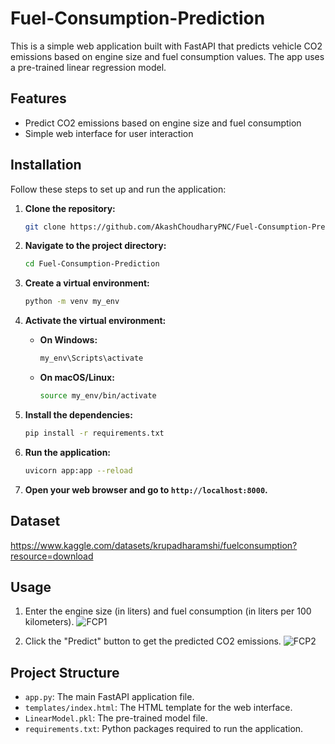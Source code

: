 # Fuel-Consumption-Prediction

This is a simple web application built with FastAPI that predicts vehicle CO2 emissions based on engine size and fuel consumption values. The app uses a pre-trained linear regression model.

## Features

- Predict CO2 emissions based on engine size and fuel consumption
- Simple web interface for user interaction

## Installation

Follow these steps to set up and run the application:

1. **Clone the repository:**
    ```bash
    git clone https://github.com/AkashChoudharyPNC/Fuel-Consumption-Prediction.git
    ```

2. **Navigate to the project directory:**
    ```bash
    cd Fuel-Consumption-Prediction
    ```

3. **Create a virtual environment:**
    ```bash
    python -m venv my_env
    ```

4. **Activate the virtual environment:**
    - **On Windows:**
        ```bash
        my_env\Scripts\activate
        ```
    - **On macOS/Linux:**
        ```bash
        source my_env/bin/activate
        ```

5. **Install the dependencies:**
    ```bash
    pip install -r requirements.txt
    ```

6. **Run the application:**
    ```bash
    uvicorn app:app --reload
    ```

7. **Open your web browser and go to `http://localhost:8000`.**

## Dataset
https://www.kaggle.com/datasets/krupadharamshi/fuelconsumption?resource=download

## Usage

1. Enter the engine size (in liters) and fuel consumption (in liters per 100 kilometers).
![FCP1](https://github.com/AkashChoudharyPNC/Fuel-Consumption-Prediction/assets/110199875/0b924613-75c9-4202-bd4b-f6e5aaeab406)

2. Click the "Predict" button to get the predicted CO2 emissions.
![FCP2](https://github.com/AkashChoudharyPNC/Fuel-Consumption-Prediction/assets/110199875/e95b81bf-579a-4466-8141-314a14230e8e)

## Project Structure

- `app.py`: The main FastAPI application file.
- `templates/index.html`: The HTML template for the web interface.
- `LinearModel.pkl`: The pre-trained model file.
- `requirements.txt`: Python packages required to run the application.
